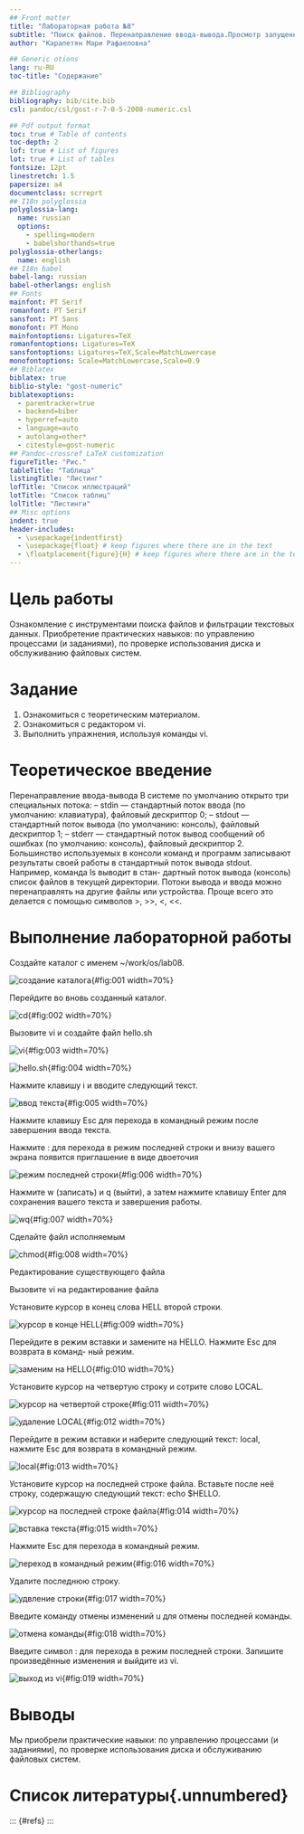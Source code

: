 ```yaml
---
## Front matter
title: "Лабораторная работа №8"
subtitle: "Поиск файлов. Перенаправление ввода-вывода.Просмотр запущенных процессов"
author: "Карапетян Мари Рафаеловна"

## Generic otions
lang: ru-RU
toc-title: "Содержание"

## Bibliography
bibliography: bib/cite.bib
csl: pandoc/csl/gost-r-7-0-5-2008-numeric.csl

## Pdf output format
toc: true # Table of contents
toc-depth: 2
lof: true # List of figures
lot: true # List of tables
fontsize: 12pt
linestretch: 1.5
papersize: a4
documentclass: scrreprt
## I18n polyglossia
polyglossia-lang:
  name: russian
  options:
	- spelling=modern
	- babelshorthands=true
polyglossia-otherlangs:
  name: english
## I18n babel
babel-lang: russian
babel-otherlangs: english
## Fonts
mainfont: PT Serif
romanfont: PT Serif
sansfont: PT Sans
monofont: PT Mono
mainfontoptions: Ligatures=TeX
romanfontoptions: Ligatures=TeX
sansfontoptions: Ligatures=TeX,Scale=MatchLowercase
monofontoptions: Scale=MatchLowercase,Scale=0.9
## Biblatex
biblatex: true
biblio-style: "gost-numeric"
biblatexoptions:
  - parentracker=true
  - backend=biber
  - hyperref=auto
  - language=auto
  - autolang=other*
  - citestyle=gost-numeric
## Pandoc-crossref LaTeX customization
figureTitle: "Рис."
tableTitle: "Таблица"
listingTitle: "Листинг"
lofTitle: "Список иллюстраций"
lotTitle: "Список таблиц"
lolTitle: "Листинги"
## Misc options
indent: true
header-includes:
  - \usepackage{indentfirst}
  - \usepackage{float} # keep figures where there are in the text
  - \floatplacement{figure}{H} # keep figures where there are in the text
---
```


# Цель работы

Ознакомление с инструментами поиска файлов и фильтрации текстовых данных.
Приобретение практических навыков: по управлению процессами (и заданиями), по
проверке использования диска и обслуживанию файловых систем.

# Задание

1. Ознакомиться с теоретическим материалом.
2. Ознакомиться с редактором vi.
3. Выполнить упражнения, используя команды vi.

# Теоретическое введение

Перенаправление ввода-вывода
В системе по умолчанию открыто три специальных потока:
– stdin — стандартный поток ввода (по умолчанию: клавиатура), файловый дескриптор
0;
– stdout — стандартный поток вывода (по умолчанию: консоль), файловый дескриптор
1;
– stderr — стандартный поток вывод сообщений об ошибках (по умолчанию: консоль),
файловый дескриптор 2.
Большинство используемых в консоли команд и программ записывают результаты
своей работы в стандартный поток вывода stdout. Например, команда ls выводит в стан-
дартный поток вывода (консоль) список файлов в текущей директории. Потоки вывода
и ввода можно перенаправлять на другие файлы или устройства. Проще всего это делается
с помощью символов >, >>, <, <<. 


# Выполнение лабораторной работы

Создайте каталог с именем ~/work/os/lab08.

![создание каталога](image/1.jpg){#fig:001 width=70%}

Перейдите во вновь созданный каталог.

![cd](image/2.jpg){#fig:002 width=70%}

Вызовите vi и создайте файл hello.sh

![vi](image/3.jpg){#fig:003 width=70%}

![hello.sh](image/4.jpg){#fig:004 width=70%}

Нажмите клавишу i и вводите следующий текст.

![ввод текста](image/5.jpg){#fig:005 width=70%}

Нажмите клавишу Esc для перехода в командный режим после завершения ввода
текста.

Нажмите : для перехода в режим последней строки и внизу вашего экрана появится
приглашение в виде двоеточия

![режим последней строки](image/6.jpg){#fig:006 width=70%}

Нажмите w (записать) и q (выйти), а затем нажмите клавишу Enter для сохранения
вашего текста и завершения работы.

![wq](image/7.jpg){#fig:007 width=70%}

Сделайте файл исполняемым

![chmod](image/8.jpg){#fig:008 width=70%}

Редактирование существующего файла

Вызовите vi на редактирование файла

Установите курсор в конец слова HELL второй строки.

![курсор в конце HELL](image/9.jpg){#fig:009 width=70%}

Перейдите в режим вставки и замените на HELLO. Нажмите Esc для возврата в команд-
ный режим.

![заменим на HELLO](image/10.jpg){#fig:010 width=70%}

Установите курсор на четвертую строку и сотрите слово LOCAL.

![курсор на четвертой строке](image/11.jpg){#fig:011 width=70%}

![удаление LOCAL](image/12.jpg){#fig:012 width=70%}

Перейдите в режим вставки и наберите следующий текст: local, нажмите Esc для
возврата в командный режим.

![local](image/13.jpg){#fig:013 width=70%}

Установите курсор на последней строке файла. Вставьте после неё строку, содержащую
следующий текст: echo $HELLO.

![курсор на последней строке файла](image/14.jpg){#fig:014 width=70%}

![вставка текста](image/15.jpg){#fig:015 width=70%}

Нажмите Esc для перехода в командный режим.

![переход в командный режим](image/16.jpg){#fig:016 width=70%}

Удалите последнюю строку.

![удвление строки](image/17.jpg){#fig:017 width=70%}

Введите команду отмены изменений u для отмены последней команды.

![отмена команды](image/18.jpg){#fig:018 width=70%}

Введите символ : для перехода в режим последней строки. Запишите произведённые
изменения и выйдите из vi.

![выход из vi](image/19.jpg){#fig:019 width=70%}

# Выводы

Мы приобрели практические навыки: по управлению процессами (и заданиями), по
проверке использования диска и обслуживанию файловых систем.

# Список литературы{.unnumbered}

::: {#refs}
:::
